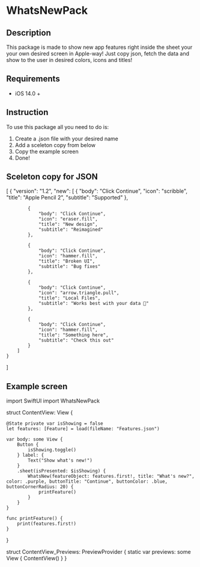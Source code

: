 # WhatsNewPack

## Description
This package is made to show new app features right inside the sheet your your own desired screen in Apple-way!
Just copy json, fetch the data and show to the user in desired colors, icons and titles!

## Requirements
 - iOS 14.0 +


## Instruction
To use this package all you need to do is:
 1. Create a .json file with your desired name
 2. Add a sceleton copy from below
 3. Copy the example screen
 4. Done!



## Sceleton copy for JSON
[
    {
        "version": "1.2",
        "new": [
            {
                "body": "Click Continue",
                "icon": "scribble",
                "title": "Apple Pencil 2",
                "subtitle": "Supported"
            },
     
            {
                "body": "Click Continue",
                "icon": "eraser.fill",
                "title": "New design",
                "subtitle": "Reimagined"
            },
            
            {
                "body": "Click Continue",
                "icon": "hammer.fill",
                "title": "Broken UI",
                "subtitle": "Bug fixes"
            },
            
            {
                "body": "Click Continue",
                "icon": "arrow.triangle.pull",
                "title": "Local Files",
                "subtitle": "Works best with your data 🥳"
            },
            
            {
                "body": "Click Continue",
                "icon": "hammer.fill",
                "title": "Something here",
                "subtitle": "Check this out"
            }
        ]
    }
]

## Example screen

import SwiftUI
import WhatsNewPack

struct ContentView: View {
    
    @State private var isShowing = false
    let features: [Feature] = load(fileName: "Features.json")
    
    var body: some View {
        Button {
            isShowing.toggle()
        } label: {
            Text("Show what's new!")
        }
        .sheet(isPresented: $isShowing) {
            WhatsNew(featureObject: features.first!, title: "What's new?", color: .purple, buttonTitle: "Continue", buttonColor: .blue, buttonCornerRadius: 20) {
                printFeature()
            }
        }
    }
    
    func printFeature() {
        print(features.first!)
    }
}

struct ContentView_Previews: PreviewProvider {
    static var previews: some View {
        ContentView()
    }
}

